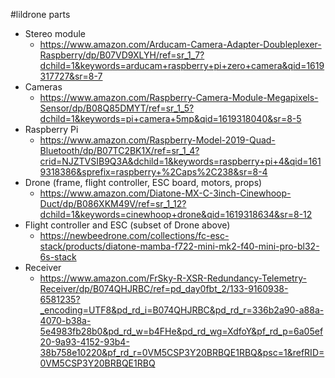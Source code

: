 #lildrone parts

- Stereo module
  -  https://www.amazon.com/Arducam-Camera-Adapter-Doubleplexer-Raspberry/dp/B07VD9XLYH/ref=sr_1_7?dchild=1&keywords=arducam+raspberry+pi+zero+camera&qid=1619317727&sr=8-7
- Cameras
  - https://www.amazon.com/Raspberry-Camera-Module-Megapixels-Sensor/dp/B08Q85DMYT/ref=sr_1_5?dchild=1&keywords=pi+camera+5mp&qid=1619318040&sr=8-5
- Raspberry Pi
  - https://www.amazon.com/Raspberry-Model-2019-Quad-Bluetooth/dp/B07TC2BK1X/ref=sr_1_4?crid=NJZTVSIB9Q3A&dchild=1&keywords=raspberry+pi+4&qid=1619318386&sprefix=raspberry+%2Caps%2C238&sr=8-4
- Drone (frame, flight controller, ESC board, motors, props)
  - https://www.amazon.com/Diatone-MX-C-3inch-Cinewhoop-Duct/dp/B086XKM49V/ref=sr_1_12?dchild=1&keywords=cinewhoop+drone&qid=1619318634&sr=8-12
- Flight controller and ESC (subset of Drone above)
  - https://newbeedrone.com/collections/fc-esc-stack/products/diatone-mamba-f722-mini-mk2-f40-mini-pro-bl32-6s-stack
- Receiver
  - https://www.amazon.com/FrSky-R-XSR-Redundancy-Telemetry-Receiver/dp/B074QHJRBC/ref=pd_day0fbt_2/133-9160938-6581235?_encoding=UTF8&pd_rd_i=B074QHJRBC&pd_rd_r=336b2a90-a88a-4070-b38a-5e4983fb28b0&pd_rd_w=b4FHe&pd_rd_wg=XdfoY&pf_rd_p=6a05ef20-9a93-4152-93b4-38b758e10220&pf_rd_r=0VM5CSP3Y20BRBQE1RBQ&psc=1&refRID=0VM5CSP3Y20BRBQE1RBQ
  
